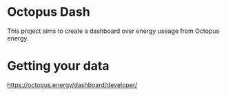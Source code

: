 # Octopus Dash
This project aims to create a dashboard over energy useage from Octopus energy.

# Getting your data
https://octopus.energy/dashboard/developer/
